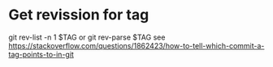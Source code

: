 # Get revission for tag
git rev-list -n 1 $TAG   or git rev-parse $TAG see https://stackoverflow.com/questions/1862423/how-to-tell-which-commit-a-tag-points-to-in-git
